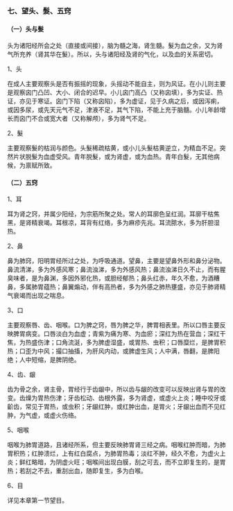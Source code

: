 ### 七、望头、髮、五窍

#### （一）头与髮

头为诸阳经所会之处（直接或间接），脑为髓之海，肾生髓。髮为血之余，又为肾气所充养（肾其华在髮）。所以，头与诸阳经及肾的气化，以及血的关系密切。

1、头

在成人主要观察头是否有振摇的现象，头摇动不能自主，则为风证。在小儿则主要是观察囟门凸凹、大小、闭合的迟早。小儿囟门高凸（又称囟填），多为实证、热证，亦见于寒证。囟门下陷（又称囟陷），多为虚证，见于久病之后，或因泻痢，或因多尿，或先天元气不足，津液不足，其气下陷，不能上充于脑髓。小儿年龄增长而囟门不合或宽大者（又称解颅），多为肾气不足。

2、髮

主要观察髮的枯润与颜色。头髮稀疏枯黄，或小儿头髮枯黄逆立，为精血不足。突然片状脱髮为血虚受风。青年脱髮，或为肾虚，或为血热。青年白髮，无其他病候，为禀赋所致。

#### （二）五窍

1、耳

耳为肾之窍，并属少阳经，为宗筋所聚之处。常人的耳廓色呈红润。耳廓干枯焦黑，是肾精衰竭。耳根凉，耳背有红络，多为麻疹先兆。耳流脓水，多为肝胆湿热。

2、鼻

鼻为肺窍，阳明胃经所过之处，为呼吸通道。望鼻，主要是望鼻外形和鼻分泌物。鼻流清涕，多为外感风寒；鼻流浊涕，多为外感风热；鼻流浊涕日久不止，而有腥臭味者，是为鼻渊，多因外邪化热，或胆经郁热；鼻头红赤，年久不愈，为酒糟鼻，多属肺胃蕴热；鼻翼煽动，伴有高热者，多为外感之肺热壅盛，亦见于肺肾精气衰竭而出现之喘息。

3、口

主要观察唇、齿、咽喉。口为脾之窍，唇为脾之华，脾胃相表里。所以口唇主要反映脾胃病变。口唇淡白为血虚；青紫为痛为寒、为血瘀；深红为热在营血；深红干焦，为热盛伤津；口角流涎，多为脾虚湿盛，或胃热、虫积；口唇糜烂，是脾胃积热；口歪为中风；撮口抽搐，为肝风内动，或脾虚生风；人中满，唇翻，是脾阳绝；人中短缩，是脾阴绝。

4、齿、龈

齿为骨之余，肾主骨，胃经行于齿龈中，所以齿与龈的改变可以反映出肾与胃的改变。齿燥为胃热伤津；牙齿松动、齿根外露，多为肾虚，或虚火上炎；睡中咬牙或齘齿，常见于胃热，或虫积；牙龈红肿，或红肿出血，是胃火；牙龈出血而不见红肿，为气虚，或虚火伤络。

5、咽喉

咽喉为肺胃道路，且诸经所系，但主要反映肺胃肾三经之病。咽喉红肿而暗，为肺胃积热；红肿溃烂，上有红白腐点，为肺胃热毒；淡红不肿，经久不愈，为虚火上炎；鲜红略暗，为阴虚火旺；咽喉间出现白膜，刮之可去，而不立即复生的，是胃热；若刮之不去，重刮出血，随即复生，多为白喉。

6、目

详见本章第一节望目。

